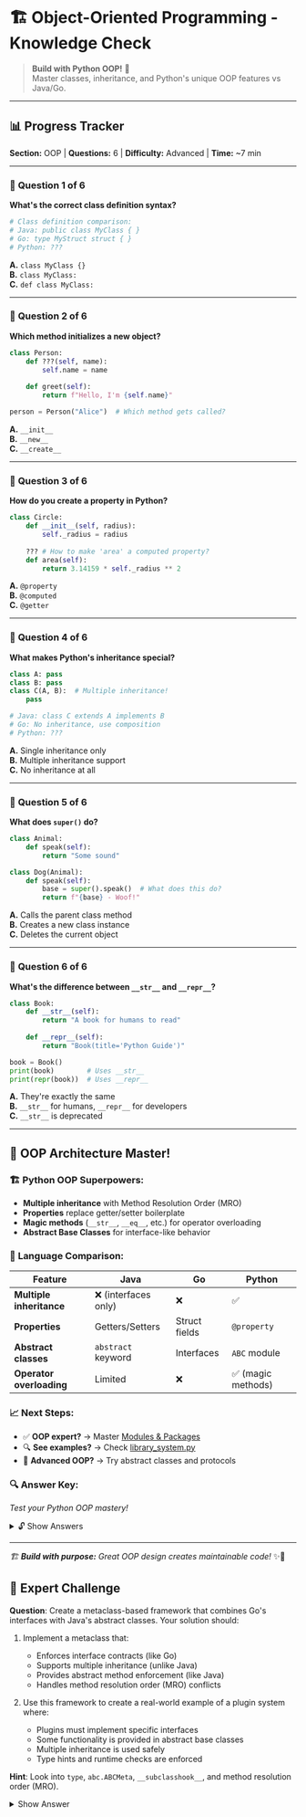 # 🏗️ Object-Oriented Programming - Knowledge Check

> **Build with Python OOP!** 🎯  
> Master classes, inheritance, and Python's unique OOP features vs Java/Go.

---

## 📊 **Progress Tracker**
**Section:** OOP | **Questions:** 6 | **Difficulty:** Advanced | **Time:** ~7 min

---

### 🎯 **Question 1 of 6**
**What's the correct class definition syntax?**

```python
# Class definition comparison:
# Java: public class MyClass { }
# Go: type MyStruct struct { }
# Python: ???
```

**A.** `class MyClass {}`  
**B.** `class MyClass:`  
**C.** `def class MyClass:`  

---

### 🎯 **Question 2 of 6**
**Which method initializes a new object?**

```python
class Person:
    def ???(self, name):
        self.name = name
    
    def greet(self):
        return f"Hello, I'm {self.name}"

person = Person("Alice")  # Which method gets called?
```

**A.** `__init__`  
**B.** `__new__`  
**C.** `__create__`  

---

### 🎯 **Question 3 of 6**
**How do you create a property in Python?**

```python
class Circle:
    def __init__(self, radius):
        self._radius = radius
    
    ??? # How to make 'area' a computed property?
    def area(self):
        return 3.14159 * self._radius ** 2
```

**A.** `@property`  
**B.** `@computed`  
**C.** `@getter`  

---

### 🎯 **Question 4 of 6**
**What makes Python's inheritance special?**

```python
class A: pass
class B: pass
class C(A, B):  # Multiple inheritance!
    pass

# Java: class C extends A implements B
# Go: No inheritance, use composition
# Python: ???
```

**A.** Single inheritance only  
**B.** Multiple inheritance support  
**C.** No inheritance at all  

---

### 🎯 **Question 5 of 6**
**What does `super()` do?**

```python
class Animal:
    def speak(self):
        return "Some sound"

class Dog(Animal):
    def speak(self):
        base = super().speak()  # What does this do?
        return f"{base} - Woof!"
```

**A.** Calls the parent class method  
**B.** Creates a new class instance  
**C.** Deletes the current object  

---

### 🎯 **Question 6 of 6**
**What's the difference between `__str__` and `__repr__`?**

```python
class Book:
    def __str__(self):
        return "A book for humans to read"
    
    def __repr__(self):
        return "Book(title='Python Guide')"

book = Book()
print(book)        # Uses __str__
print(repr(book))  # Uses __repr__
```

**A.** They're exactly the same  
**B.** `__str__` for humans, `__repr__` for developers  
**C.** `__str__` is deprecated

---

## 🎉 **OOP Architecture Master!**

### 🏗️ **Python OOP Superpowers:**
- **Multiple inheritance** with Method Resolution Order (MRO)
- **Properties** replace getter/setter boilerplate  
- **Magic methods** (`__str__`, `__eq__`, etc.) for operator overloading
- **Abstract Base Classes** for interface-like behavior

### 🔄 **Language Comparison:**
| Feature | Java | Go | Python |
|---------|------|----|---------| 
| **Multiple inheritance** | ❌ (interfaces only) | ❌ | ✅ |
| **Properties** | Getters/Setters | Struct fields | `@property` |
| **Abstract classes** | `abstract` keyword | Interfaces | `ABC` module |
| **Operator overloading** | Limited | ❌ | ✅ (magic methods) |

### 📈 **Next Steps:**
- ✅ **OOP expert?** → Master [Modules & Packages](../06_modules_and_packages/)
- 🔍 **See examples?** → Check [library_system.py](./examples/library_system.py)
- 🎨 **Advanced OOP?** → Try abstract classes and protocols

### 🔍 **Answer Key:**
*Test your Python OOP mastery!*

<details>
<summary>🔓 Show Answers</summary>

1. **B** - `class MyClass:` defines classes in Python
2. **A** - `__init__` is the constructor method (initializer)
3. **A** - `@property` decorator creates computed properties
4. **B** - Python supports multiple inheritance (unlike Java/Go)
5. **A** - `super()` calls methods from parent classes
6. **B** - `__str__` for user display, `__repr__` for debugging

**🔥 Advanced concepts:**
- **MRO:** Method Resolution Order determines inheritance chain
- **Descriptors:** Power behind properties and methods
- **Metaclasses:** Classes that create classes (advanced!)

</details>

---

*🏗️ **Build with purpose:** Great OOP design creates maintainable code!* ✨🐍 

## 🌟 Expert Challenge

**Question**: Create a metaclass-based framework that combines Go's interfaces with Java's abstract classes. Your solution should:

1. Implement a metaclass that:
   - Enforces interface contracts (like Go)
   - Supports multiple inheritance (unlike Java)
   - Provides abstract method enforcement (like Java)
   - Handles method resolution order (MRO) conflicts

2. Use this framework to create a real-world example of a plugin system where:
   - Plugins must implement specific interfaces
   - Some functionality is provided in abstract base classes
   - Multiple inheritance is used safely
   - Type hints and runtime checks are enforced

**Hint**: Look into `type`, `abc.ABCMeta`, `__subclasshook__`, and method resolution order (MRO).

<details>
<summary>Show Answer</summary>

```python
from abc import ABC, abstractmethod
from typing import Any, Dict, Type, TypeVar, cast
import inspect

T = TypeVar('T')

class InterfaceEnforcer(type):
    """Metaclass that enforces interface contracts like Go"""
    
    def __new__(mcs, name: str, bases: tuple, namespace: dict) -> Type:
        # Collect abstract methods from bases
        abstract_methods = set()
        for base in bases:
            if hasattr(base, '__abstractmethods__'):
                abstract_methods.update(base.__abstractmethods__)
        
        # Check if all abstract methods are implemented
        for method_name in abstract_methods:
            if method_name not in namespace:
                raise TypeError(
                    f"Can't instantiate abstract class {name} with abstract "
                    f"method {method_name}"
                )
        
        # Validate method signatures match interface
        for base in bases:
            if hasattr(base, '__annotations__'):
                for method_name, expected_type in base.__annotations__.items():
                    if method_name in namespace:
                        actual = namespace[method_name]
                        if not isinstance(actual, (staticmethod, classmethod)):
                            actual_sig = inspect.signature(actual)
                            expected_sig = inspect.signature(expected_type)
                            if actual_sig != expected_sig:
                                raise TypeError(
                                    f"Method {method_name} signature does not match "
                                    f"interface. Expected {expected_sig}, got {actual_sig}"
                                )
        
        return super().__new__(mcs, name, bases, namespace)

class Plugin(metaclass=InterfaceEnforcer):
    """Base interface for plugins"""
    
    @abstractmethod
    def initialize(self) -> None:
        """Initialize the plugin"""
        pass
    
    @abstractmethod
    def execute(self, data: Dict[str, Any]) -> Any:
        """Execute plugin functionality"""
        pass
    
    @abstractmethod
    def cleanup(self) -> None:
        """Cleanup plugin resources"""
        pass

class LoggingMixin:
    """Mixin providing logging functionality"""
    
    def log(self, message: str) -> None:
        print(f"[{self.__class__.__name__}] {message}")

class AbstractPlugin(Plugin, ABC):
    """Abstract base class providing common functionality"""
    
    def __init__(self):
        self._initialized = False
    
    def initialize(self) -> None:
        if self._initialized:
            raise RuntimeError("Plugin already initialized")
        self._initialize_impl()
        self._initialized = True
    
    @abstractmethod
    def _initialize_impl(self) -> None:
        """Implementation of initialization logic"""
        pass
    
    def cleanup(self) -> None:
        if not self._initialized:
            raise RuntimeError("Plugin not initialized")
        self._cleanup_impl()
        self._initialized = False
    
    @abstractmethod
    def _cleanup_impl(self) -> None:
        """Implementation of cleanup logic"""
        pass

class DataProcessor(AbstractPlugin, LoggingMixin):
    """Concrete plugin implementing both interface and abstract class"""
    
    def _initialize_impl(self) -> None:
        self.log("Initializing data processor")
        self._data = []
    
    def execute(self, data: Dict[str, Any]) -> Any:
        if not self._initialized:
            raise RuntimeError("Plugin not initialized")
        
        self.log(f"Processing data: {data}")
        result = self._process_data(data)
        self._data.append(result)
        return result
    
    def _process_data(self, data: Dict[str, Any]) -> Any:
        # Example processing
        return {k.upper(): v * 2 if isinstance(v, (int, float)) else v
                for k, v in data.items()}
    
    def _cleanup_impl(self) -> None:
        self.log("Cleaning up data processor")
        self._data.clear()

# Usage example:
processor = DataProcessor()
processor.initialize()

try:
    result = processor.execute({"name": "test", "value": 42})
    print(f"Processed result: {result}")
finally:
    processor.cleanup()
```

Key differences from Go/Java:
1. Python's metaclasses provide more control than Java's reflection
2. Multiple inheritance with mixins is more flexible than Go's interface composition
3. Method resolution order (MRO) handles multiple inheritance conflicts
4. Runtime type checking vs Go's compile-time interface satisfaction
5. Abstract base classes can provide partial implementations (like Java)
6. Duck typing allows for more flexible plugin architectures

</details>